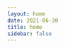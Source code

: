 ```yaml
---
layout: home
date: 2021-06-30
title: home
sidebar: false
---
```




<!-- 
这是成果展示，不是历程。它是要输出<<给别人看的>>，人们更关注结果，而不是过程。
只考虑当前的状态，而不考虑未来的情况，

 只有高效率的生活，我才能够获得美好的生活


所以此部分输出的是:

<<<我当前的成果！！！>>>
-->
